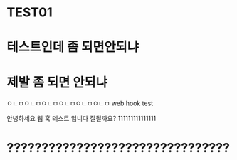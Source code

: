 # TEST01
# 테스트인데 좀 되면안되냐 
# 제발 좀 되면 안되냐
ㅇㄴㅁㅇㄴㅁㅇㄴㅁㅇㄴㅁㅇㄴㅁㅇㄴㅁ
web hook test


안녕하세요 웹 훅 테스트 입니다 잘될까요?
111111111111111

# ????????????????????????????????
